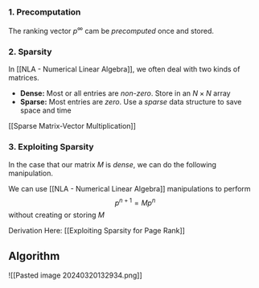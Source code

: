 ### 1. Precomputation
The ranking vector $p^{\infty}$ cam be *precomputed* once and stored. 

### 2. Sparsity
In [[NLA - Numerical Linear Algebra]], we often deal with two kinds of matrices. 
- **Dense:** Most or all entries are *non-zero*. Store in an $N \times N$ array 
- **Sparse:** Most entries are *zero*. Use a *sparse* data structure to save space and time 

[[Sparse Matrix-Vector Multiplication]]

### 3. Exploiting Sparsity 
In the case that our matrix $M$ is *dense*, we can do the following manipulation. 

We can use [[NLA - Numerical Linear Algebra]] manipulations to perform 
$$p^{n+1}= Mp^{n}$$
without creating or storing $M$

Derivation Here: [[Exploiting Sparsity for Page Rank]]

## Algorithm
![[Pasted image 20240320132934.png]]
